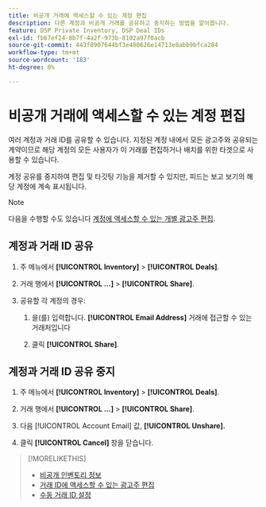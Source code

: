 ```yaml
---
title: 비공개 거래에 액세스할 수 있는 계정 편집
description: 다른 계정과 비공개 거래를 공유하고 중지하는 방법을 알아봅니다.
feature: DSP Private Inventory, DSP Deal IDs
exl-id: fb67ef24-8b7f-4a2f-973b-8102a97f0acb
source-git-commit: 443f8907644bf3e480626e14713e8abb9bfca284
workflow-type: tm+mt
source-wordcount: '183'
ht-degree: 0%

---
```


# 비공개 거래에 액세스할 수 있는 계정 편집

여러 계정과 거래 ID를 공유할 수 있습니다. 지정된 계정 내에서 모든 광고주와 공유되는 계약이므로 해당 계정의 모든 사용자가 이 거래를 편집하거나 배치를 위한 타겟으로 사용할 수 있습니다.

계정 공유를 중지하여 편집 및 타깃팅 기능을 제거할 수 있지만, 피드는 보고 보기의 해당 계정에 계속 표시됩니다.

>[!NOTE]
>
> 다음을 수행할 수도 있습니다 [계정에 액세스할 수 있는 개별 광고주 편집](deal-id-edit-advertisers.md).

## 계정과 거래 ID 공유

1. 주 메뉴에서 **[!UICONTROL Inventory]** > **[!UICONTROL Deals]**.

1. 거래 행에서 **[!UICONTROL ...]** > **[!UICONTROL Share]**.

1. 공유할 각 계정의 경우:

   1. 을(를) 입력합니다. **[!UICONTROL Email Address]** 거래에 접근할 수 있는 거래처입니다

   1. 클릭 **[!UICONTROL Share]**.

## 계정과 거래 ID 공유 중지

1. 주 메뉴에서 **[!UICONTROL Inventory]** > **[!UICONTROL Deals]**.

1. 거래 행에서 **[!UICONTROL ...]** > **[!UICONTROL Share]**.

1. 다음 [!UICONTROL Account Email] 값, **[!UICONTROL Unshare].**

1. 클릭 **[!UICONTROL Cancel]** 창을 닫습니다.

>[!MORELIKETHIS]
>
>* [비공개 인벤토리 정보](private-inventory-about.md)
>* [거래 ID에 액세스할 수 있는 광고주 편집](/help/dsp/inventory/deal-id-edit-advertisers.md)
>* [수동 거래 ID 설정](deal-id-settings.md)

